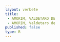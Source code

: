 ```yaml
---
layout: verbete
title:
 - AMORIM, VALDETARO DE
 - AMORIM, Valdetaro de
published: false
type: R
---
```


